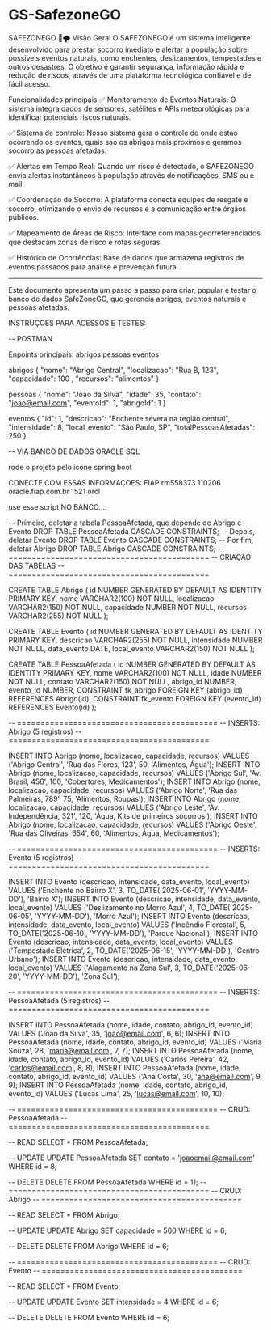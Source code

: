 # GS-SafezoneGO

SAFEZONEGO 🚨🌪️
Visão Geral
O SAFEZONEGO é um sistema inteligente desenvolvido para prestar socorro imediato e alertar a população sobre possíveis eventos naturais, como enchentes, deslizamentos, tempestades e outros desastres. O objetivo é garantir segurança, informação rápida e redução de riscos, através de uma plataforma tecnológica confiável e de fácil acesso.

Funcionalidades principais
✅ Monitoramento de Eventos Naturais:
O sistema integra dados de sensores, satélites e APIs meteorológicas para identificar potenciais riscos naturais.

✅ Sistema de controle:
Nosso sistema gera o controle de onde estao ocorrendo os eventos, quais sao os abrigos mais proximos e geramos socorro as pessoas afetadas.

✅ Alertas em Tempo Real:
Quando um risco é detectado, o SAFEZONEGO envia alertas instantâneos à população através de notificações, SMS ou e-mail.

✅ Coordenação de Socorro:
A plataforma conecta equipes de resgate e socorro, otimizando o envio de recursos e a comunicação entre órgãos públicos.

✅ Mapeamento de Áreas de Risco:
Interface com mapas georreferenciados que destacam zonas de risco e rotas seguras.

✅ Histórico de Ocorrências:
Base de dados que armazena registros de eventos passados para análise e prevenção futura.


--------

Este documento apresenta um passo a passo para criar, popular e testar o banco de dados SafeZoneGO, que gerencia abrigos, eventos naturais e pessoas afetadas.

INSTRUÇOES PARA ACESSOS E TESTES:

-- POSTMAN

Enpoints principais:
abrigos
pessoas
eventos

abrigos
{
  "nome": "Abrigo Central",
  "localizacao": "Rua B, 123",
  "capacidade": 100 ,
  "recursos": "alimentos"
}

pessoas
{
  "nome": "João da Silva",
  "idade": 35,
  "contato": "joao@email.com",
  "eventoId": 1,
  "abrigoId": 1
}

eventos
{
  "id": 1,
  "descricao": "Enchente severa na região central",
  "intensidade": 8,
  "local_evento": "São Paulo, SP",
  "totalPessoasAfetadas": 250
}




-- VIA BANCO DE DADOS ORACLE SQL



rode o projeto pelo icone spring boot

CONECTE COM ESSAS INFORMAÇOES:
FIAP
rm558373
110206
oracle.fiap.com.br
1521
orcl

use esse script NO BANCO....

-- Primeiro, deletar a tabela PessoaAfetada, que depende de Abrigo e Evento
DROP TABLE PessoaAfetada CASCADE CONSTRAINTS;
-- Depois, deletar Evento
DROP TABLE Evento CASCADE CONSTRAINTS;
-- Por fim, deletar Abrigo
DROP TABLE Abrigo CASCADE CONSTRAINTS;
-- ===========================================
-- CRIAÇÃO DAS TABELAS
-- ===========================================
 
CREATE TABLE Abrigo (
    id NUMBER GENERATED BY DEFAULT AS IDENTITY PRIMARY KEY,
    nome VARCHAR2(100) NOT NULL,
    localizacao VARCHAR2(150) NOT NULL,
    capacidade NUMBER NOT NULL,
    recursos VARCHAR2(255) NOT NULL
);
 
CREATE TABLE Evento (
    id NUMBER GENERATED BY DEFAULT AS IDENTITY PRIMARY KEY,
    descricao VARCHAR2(255) NOT NULL,
    intensidade NUMBER NOT NULL,
    data_evento DATE,
    local_evento VARCHAR2(150) NOT NULL
);
 
CREATE TABLE PessoaAfetada (
    id NUMBER GENERATED BY DEFAULT AS IDENTITY PRIMARY KEY,
    nome VARCHAR2(100) NOT NULL,
    idade NUMBER NOT NULL,
    contato VARCHAR2(150) NOT NULL,
    abrigo_id NUMBER,
    evento_id NUMBER,
    CONSTRAINT fk_abrigo FOREIGN KEY (abrigo_id) REFERENCES Abrigo(id),
    CONSTRAINT fk_evento FOREIGN KEY (evento_id) REFERENCES Evento(id)
);
 
-- ===========================================
-- INSERTS: Abrigo (5 registros)
-- ===========================================
 
INSERT INTO Abrigo (nome, localizacao, capacidade, recursos) VALUES ('Abrigo Central', 'Rua das Flores, 123', 50, 'Alimentos, Água');
INSERT INTO Abrigo (nome, localizacao, capacidade, recursos) VALUES ('Abrigo Sul', 'Av. Brasil, 456', 100, 'Cobertores, Medicamentos');
INSERT INTO Abrigo (nome, localizacao, capacidade, recursos) VALUES ('Abrigo Norte', 'Rua das Palmeiras, 789', 75, 'Alimentos, Roupas');
INSERT INTO Abrigo (nome, localizacao, capacidade, recursos) VALUES ('Abrigo Leste', 'Av. Independência, 321', 120, 'Água, Kits de primeiros socorros');
INSERT INTO Abrigo (nome, localizacao, capacidade, recursos) VALUES ('Abrigo Oeste', 'Rua das Oliveiras, 654', 60, 'Alimentos, Água, Medicamentos');
 
-- ===========================================
-- INSERTS: Evento (5 registros)
-- ===========================================
 
INSERT INTO Evento (descricao, intensidade, data_evento, local_evento) VALUES ('Enchente no Bairro X', 3, TO_DATE('2025-06-01', 'YYYY-MM-DD'), 'Bairro X');
INSERT INTO Evento (descricao, intensidade, data_evento, local_evento) VALUES ('Deslizamento no Morro Azul', 4, TO_DATE('2025-06-05', 'YYYY-MM-DD'), 'Morro Azul');
INSERT INTO Evento (descricao, intensidade, data_evento, local_evento) VALUES ('Incêndio Florestal', 5, TO_DATE('2025-06-10', 'YYYY-MM-DD'), 'Parque Nacional');
INSERT INTO Evento (descricao, intensidade, data_evento, local_evento) VALUES ('Tempestade Elétrica', 2, TO_DATE('2025-06-15', 'YYYY-MM-DD'), 'Centro Urbano');
INSERT INTO Evento (descricao, intensidade, data_evento, local_evento) VALUES ('Alagamento na Zona Sul', 3, TO_DATE('2025-06-20', 'YYYY-MM-DD'), 'Zona Sul');
 
-- ===========================================
-- INSERTS: PessoaAfetada (5 registros)
-- ===========================================
 
INSERT INTO PessoaAfetada (nome, idade, contato, abrigo_id, evento_id) VALUES ('João da Silva', 35, 'joao@email.com', 6, 6);
INSERT INTO PessoaAfetada (nome, idade, contato, abrigo_id, evento_id) VALUES ('Maria Souza', 28, 'maria@email.com', 7, 7);
INSERT INTO PessoaAfetada (nome, idade, contato, abrigo_id, evento_id) VALUES ('Carlos Pereira', 42, 'carlos@email.com', 8, 8);
INSERT INTO PessoaAfetada (nome, idade, contato, abrigo_id, evento_id) VALUES ('Ana Costa', 30, 'ana@email.com', 9, 9);
INSERT INTO PessoaAfetada (nome, idade, contato, abrigo_id, evento_id) VALUES ('Lucas Lima', 25, 'lucas@email.com', 10, 10);
 
 
-- ===========================================
-- CRUD: PessoaAfetada
-- ===========================================
 
-- READ
SELECT * FROM PessoaAfetada;
 
-- UPDATE
UPDATE PessoaAfetada SET contato = 'joaoemail@email.com' WHERE id = 8;
 
-- DELETE
DELETE FROM PessoaAfetada WHERE id = 11;
-- ===========================================
-- CRUD: Abrigo
-- ===========================================
 
-- READ
SELECT * FROM Abrigo;
 
-- UPDATE
UPDATE Abrigo SET capacidade = 500 WHERE id = 6;
 
-- DELETE
DELETE FROM Abrigo WHERE id = 6;
 
-- ===========================================
-- CRUD: Evento
-- ===========================================
 
-- READ
SELECT * FROM Evento;
 
-- UPDATE
UPDATE Evento SET intensidade = 4 WHERE id = 6;
 
-- DELETE
DELETE FROM Evento WHERE id = 6;

